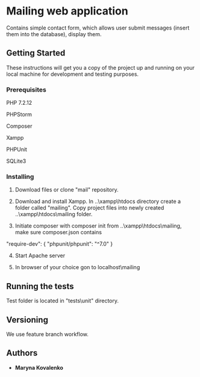 
# Mailing web application

Contains simple contact form, which allows user submit messages (insert them into the database), display them.

## Getting Started

These instructions will get you a copy of the project up and running on your local machine for development and testing purposes. 

### Prerequisites
PHP 7.2.12

PHPStorm

Composer

Xampp

PHPUnit

SQLite3


### Installing

1. Download files or clone "mail" repository. 

2. Download and install Xampp. In ..\xampp\htdocs directory create a folder called "mailing". Copy project files into newly created ..\xampp\htdocs\mailing folder.

3. Initiate composer with composer init from ..\xampp\htdocs\mailing, make sure composer.json contains 	

"require-dev": {
        "phpunit/phpunit": "^7.0"
    }
    

4. Start Apache server

5. In browser of your choice gon to localhost\mailing


## Running the tests
Test folder is located in "tests\unit" directory.

## Versioning

We use feature branch workflow.

## Authors

* **Maryna Kovalenko** 

